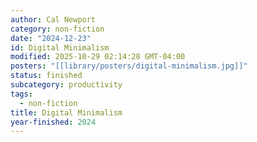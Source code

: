 ```yaml
---
author: Cal Newport
category: non-fiction
date: "2024-12-23"
id: Digital Minimalism
modified: 2025-10-29 02:14:28 GMT-04:00
posters: "[[library/posters/digital-minimalism.jpg]]"
status: finished
subcategory: productivity
tags:
  - non-fiction
title: Digital Minimalism
year-finished: 2024
---
```

